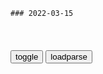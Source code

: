 ```tip
### 2022-03-15
```

<table id="tbc" style="white-space:pre-wrap">
</table>
<button onclick="toggleb()">toggle</button>
<button onclick="loadparse()">loadparse</button>
<br>
<!-- 🌸<br>🍅-　-🍑<hr>🍀 -->
<pre>
<textarea rows="30" cols="100" style="display: none" id="tar">

赵匡胤临终嘱托：大臣不跟三弟你走怎么办？赵光义：让他们跟你走
https://page.om.qq.com/page/Ocx65to2FPGEqwP3YxWn6XhA0

1、赵匡胤快去世了，
赵匡胤说，“我只是担心，万一他们不跟你走，你怎么办？”
“那只好让他们跟你走了！”

4、宋太宗问曹彬：“河北边境挖那么多塘泺的目的是什么？”
曹彬回答：“不是防备契丹骑兵南下吗？”
“不”，宋太宗反驳道：“是让百姓以为我们在防备契丹骑兵南下，契丹人知道我们没有。”

6、宋真宗在有次演讲中表示：“大宋的继承z度是先进优越的，几百年后的西方宪z也就这个水平了——你们看，太祖的儿子就没有世袭为皇帝。”

<font size="1" style="color:#DCDCDC">2022-03-15</font>

“85后”总统就任，智利如何打破“旧世界”
https://export.shobserver.com/baijiahao/html/461487.html

<font size="1" style="color:#DCDCDC">2022-03-15</font>

70岁的普j，还能给e罗斯带来奇迹吗？
https://app.myzaker.com/news/article.php?f=zaker_live&pk=622dffe48e9f09418f7819f3

<font size="1" style="color:#DCDCDC">2022-03-15</font>

戈尔巴乔夫如此年轻为何当上苏联最高l导人？原来是因为这个原因
https://baijiahao.baidu.com/s?id=1693742292809426370&wfr=spider&for=pc

什么动物有4颗牙40条腿，苏联z治局，

安德罗波夫本身是克格勃出身，很有能力跟今天的普j很像，但他有个缺点，他自己身上有病，干了15个月，嘎嘣自己也死了。

安德罗波夫去世之后，苏联马上又选举了契尔年科作为继任者，契尔年科更是短命，干了几个月嘎嘣又死了，短短三年之内，三位最高l袖都死在任上，这对于苏联老百x和苏联z局来讲，打击很大呀。

<font size="1" style="color:#DCDCDC">2022-03-15</font>

我只想当个农m，是你们逼我的！像你们这样的人该怎么改变_哔哩哔哩_bilibili
https://www.bilibili.com/video/BV1o34y1q7dd/?spm_id_from=autoNext

<font size="1" style="color:#DCDCDC">2022-03-15</font>

燕双鹰退伍后来到燕家沟带领村m脱贫致富_哔哩哔哩_bilibili
https://www.bilibili.com/video/BV1La4y1Y7ba/?spm_id_from=autoNext

燕双鹰，燕家沟的支书。都欺负上门来了。

<font size="1" style="color:#DCDCDC">2022-03-15</font>

手机没网流量怎么用？教你一招就可以使用的流量，真好用,科学,科普,好看视频
https://haokan.baidu.com/v?vid=9743934185044401868&sfrom=baidu-feed

LgS6355
03月03日
在哪喝的假酒？

<font size="1" style="color:#DCDCDC">2022-03-15</font>

e外交b：支持联合g总部搬出纽约！
https://mbd.baidu.com/newspage/data/landingsuper?context=%7B%22nid%22%3A%22news_8914300469158462800%22%7D&n_type=-1&p_from=-1

<font size="1" style="color:#DCDCDC">2022-03-15</font>

魔童降世：哪吒光明正大走出结界，两个憨憨守门员却在互相伤害,动漫,g产动漫,好看视频
https://haokan.baidu.com/v?vid=7435748219312620113&sfrom=baidu-feed

<font size="1" style="color:#DCDCDC">2022-03-23</font>

哪吒：哪吒满脸落魄，虽然玩世不恭，却也非常渴望父母的陪伴！,动漫,g产动漫,好看视频
https://haokan.baidu.com/v?vid=13186038509564099454&sfrom=baidu-feed

娘答应你，下次一定陪你玩到尽兴，好不好？
　每次都是同样的话，我早习惯了。
晚上回来娘给你做好吃的。

不是让你们在这里当吉祥物的。

夫人放心，我管的是南面的结界，上次哪吒肯定是从北面逃出去的。
　放屁，北面我守得死死的，他要出去也只能从南面出去的。
那你是在怀疑我咯？等真人回来后我定要告你渎职加诬陷。
　除了恶人先告状你还会个啥？

<font size="1" style="color:#DCDCDC">2022-03-15</font>

危险！危险！危险！银保监会发布风险提示！关乎你的钱袋子
https://mbd.baidu.com/newspage/data/landingsuper?context=%7B%22nid%22%3A%22news_9834143234164819251%22%7D&n_type=-1&p_from=-1

<font size="1" style="color:#DCDCDC">2022-03-15</font>

法g大选进入白热化，m调天平进一步倾斜，普j助推马克龙连任？
https://mbd.baidu.com/newspage/data/landingsuper?context=%7B%22nid%22%3A%22news_9720908100756495875%22%7D&n_type=-1&p_from=-1

<font size="1" style="color:#DCDCDC">2022-03-15</font>

温兆伦再演当年反派，一秒入戏，脸上全是戏！丨影视风云,综艺,脱口秀,好看视频
https://haokan.baidu.com/v?vid=1783181406749203797&sfrom=baidu-feed

港剧经典台词，坏人崩溃爆发，都是你们逼我的，我也不想的。

恼羞成怒。

你们给我一个机会行吗？是你，没有给我机会。是你，是你，我想做一个好人的。

<font size="1" style="color:#DCDCDC">2022-03-15</font>

老师：爸妈玩角色扮演，怎料闺女突然出现在家，爹妈还怎么当,影视,伦理片,好看视频
https://haokan.baidu.com/v?vid=6119530855190896926&sfrom=baidu-feed

<font size="1" style="color:#DCDCDC">2022-03-15</font>

变卖乌克兰：掮客、寡头和撒币
https://xw.qq.com/amphtml/20220225A04ISW00

<font size="1" style="color:#DCDCDC">2022-03-15</font>

评论：赫鲁晓夫的“一把手思维”_新闻中心_新浪网
https://news.sina.com.cn/o/2006-08-02/18009639416s.shtml

有些人在当了“一把手”以后，就会产生一种“一把手思维”，赫鲁晓夫就是这样的一位。

　　1947年，时任乌克兰zy第一书记兼部长会议主席的赫鲁晓夫，反对苏gzy关于“扩大春小麦种植面积“的决定，认为农作物的种植应当因地制宜和尊重当地农m的意愿，不顾各地客观条件的差异，用强迫命令的方式来推广春小麦的种植是不适当的。为此，在斯大林主持苏共zy全会上，与q重位尊的斯大林当面争论，

　　然而到了1955年，赫鲁晓夫当了苏联的“一把手”，在当年的“一月zy全会”上，他就忘记了“农作物的种植应当因地制宜和尊重当地农m的意愿”的正确思维，发出了“必须更大规模地在g内各个不同地区扩大玉蜀黍的种植”，“每个集体农庄和g营农场都普遍种植玉蜀黍”的命令。此令一出，各地领导自然不敢怠慢，将扩种玉米之风，刮到了近乎疯狂的程度，使苏联的农业受到了严重的破坏。

赫鲁晓夫说：我当矿工的时候对艺术一窍不通，当区委副书记的时候对艺术一窍不通，如今既然我是d的l袖和zf首脑，就不可能不懂艺术。原本对艺术一窍不通的人，一旦当上了一指把手，“就不可能不懂艺术”，这就是赫鲁晓夫的“一把手思维”。

　　当了“一把手”，就立马成了样样精通的行家里手，什么事情都敢拍板，什么不同意见都只当耳旁风，赫鲁晓夫的“一把手思维”，在咱们身边的众多一把手头脑里，不知有没有同样的思维，本人没有调查，不敢妄议。

<font size="1" style="color:#DCDCDC">2022-03-15</font>

赫鲁晓夫乱评艺术的奇葩往事
https://www.sohu.com/a/116781895_232289

他的话可大大地触犯了赫鲁晓夫，赫鲁晓夫当即反驳说：“我当矿工那会儿是不懂。我当基层干部时也不懂。在我逐步升迁的每一台阶上我都不懂。可我现在是部长会议主x和d的l袖了，难道我还不懂吗？”

赫鲁晓夫大q在握时，从没有宽容过涅义孜维思内，而涅义孜维思内也没有宽容过他。只是他在失去了一切q力之后，在他那个私家小别墅里，他才想了很多，常常怅然泪下。他对子女们嘀咕：“那个涅义孜维思内又在干什么呢？我这时要能见到他，和他聊聊该多好呀……”

1971年9月13日，赫鲁晓夫的葬礼结束后的事。赫鲁晓夫的儿子谢尔盖去找他，请他为赫鲁晓夫雕塑墓碑。涅义孜维思内回答说：“若是要我雕塑，就得按我的意思办。”谢尔盖同意了。涅义孜维思内最后问：“为什么偏偏找我来雕塑？”谢尔盖不假思索地说：“这是家父的遗愿。”

于是就有了赫鲁晓夫不着一字的墓碑。黑白大理石的框架立在地上，在黑白之间雕刻着赫鲁晓夫的面容。涅义孜维思内说，“死者生前曾经当众侮辱过我，使我在很长时间内郁郁寡欢。但是我还是要为他设计墓碑，因为他值得我这样做。”

<font size="1" style="color:#DCDCDC">2022-03-15</font>

mzd为何警惕赫鲁晓夫？他靠吹捧、枕边风、整人上位，是双面人
https://baijiahao.baidu.com/s?id=1697351740024302593&wfr=spider&for=pc

<font size="1" style="color:#DCDCDC">2022-03-15</font>

斯洛伐克苏军纪念碑被泼漆，e外交部怒斥：背叛自己同胞
https://mbd.baidu.com/newspage/data/landingsuper?context=%7B%22nid%22%3A%22news_8953438822504120791%22%7D&n_type=-1&p_from=-1

<font size="1" style="color:#DCDCDC">2022-03-15</font>

史上最割裂同胞兄弟，e乌危机中的历史与现实，原因不只是苏联_e罗斯_沙e_波兰
http://news.sohu.com/a/525124869_120934764

<font size="1" style="color:#DCDCDC">2022-03-15</font>

斯大林去世后，贝利亚明明拥有巨大q力，为何栽在“乌克兰的乡下人”赫鲁晓夫手里_腾讯新闻
https://new.qq.com/omn/20220129/20220129A02N1900.html

<font size="1" style="color:#DCDCDC">2022-03-15</font>

曾经的“一家人”在e乌冲突中立场大相径庭
https://mbd.baidu.com/newspage/data/landingsuper?context=%7B%22nid%22%3A%22news_8991182677333687274%22%7D&n_type=-1&p_from=-1

<font size="1" style="color:#DCDCDC">2022-03-17</font>

黑洞：欲望升腾时会感到口渴，陈道明正是利用这点，杀掉贪心手下,影视,犯罪片,好看视频
https://haokan.baidu.com/v?vid=13848768929855892891&sfrom=baidu-feed

<font size="1" style="color:#DCDCDC">2022-03-15</font>

</textarea>
</pre>
<!-- 🍀<br>🍑-　-🍅<hr>🌸 -->

```note
```

<link
  rel="stylesheet"
  href="https://cdn.jsdelivr.net/npm/@fancyapps/ui/dist/fancybox.css"
/>
<script src="https://cdn.jsdelivr.net/npm/@fancyapps/ui@4.0/dist/fancybox.umd.js"></script>

<script type="text/javascript">

var __urlRegex = /(\b(https?|ftp|file):\/\/[-A-Z0-9+&@#\/%?=~_|!:,.;]*[-A-Z0-9+&@#\/%=~_|])/ig;
var __imgRegex = /\.(?:jpe?g|gif|png|webp)$/i;

loadparse();

function parseURL($string){

    var exp = __urlRegex;
    return $string.replace(exp,function(match){
            __imgRegex.lastIndex=0;
            if(__imgRegex.test(match)){
                return '<a data-fancybox="gallery" href="' + match.replace("/p=700", "")
                 + '"><img src="' + match.replace("/p=700", "/p=160x200")+'" width="64"></a>';
            }
            else{
                return '<a href="' + match + '" target="_blank">' + match + '</a>';
            }
        }
    );
}

function loadparse() {
  tbc.innerHTML = parseURL(tar.value);
}

function toggleb() {
  var x = document.getElementById("tar");
  if (x.style.display === "none") {
    x.style.display = "";
  } else {
    x.style.display = "none";
  }
}

</script>
